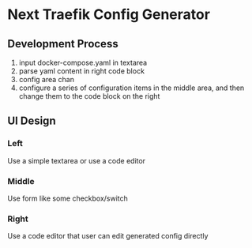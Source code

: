 # Next Traefik Config Generator

## Development Process

1. input docker-compose.yaml in textarea
2. parse yaml content in right code block
3. config area chan
4. configure a series of configuration items in the middle area, and then change them to the code block on the right

## UI Design

### Left

Use a simple textarea or use a code editor

### Middle

Use form like some checkbox/switch

### Right

Use a code editor that user can edit generated config directly